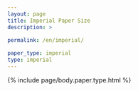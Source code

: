 ```yaml
---
layout: page
title: Imperial Paper Size
description: >
 
permalink: /en/imperial/

paper_type: imperial
type: imperial
---
```

{% include page/body.paper.type.html %}
